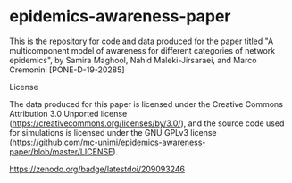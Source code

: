 # epidemics-awareness-paper
This is the repository for code and data produced for the paper titled "A multicomponent model of awareness for different categories of network epidemics", by Samira Maghool, Nahid Maleki-Jirsaraei, and Marco Cremonini [PONE-D-19-20285]


License

The data produced for this paper is licensed under the Creative Commons Attribution 3.0 Unported license (https://creativecommons.org/licenses/by/3.0/), and the source code used for simulations is licensed under the GNU GPLv3 license (https://github.com/mc-unimi/epidemics-awareness-paper/blob/master/LICENSE).

https://zenodo.org/badge/latestdoi/209093246

